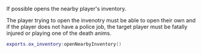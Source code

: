 If possible opens the nearby player's inventory.

The player trying to open the invenotry must be able to open their own and
if the player does not have a police job, the target player must be fatally injured or
playing one of the death anims.

```lua
exports.ox_inventory:openNearbyInventory()
```